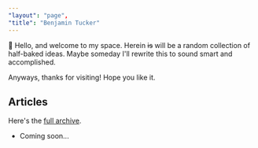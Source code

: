 ```yaml
---
"layout": "page",
"title": "Benjamin Tucker"
---
```


<section>

🏡 <span class="newthought">Hello,</span> and welcome to my space. Herein
~~is~~ will be a random collection of half-baked ideas. Maybe
someday I'll rewrite this to sound smart and accomplished.

Anyways, thanks for visiting! Hope you like it.

## Articles

Here's the [full archive](archive.html).

- Coming soon...

</section>